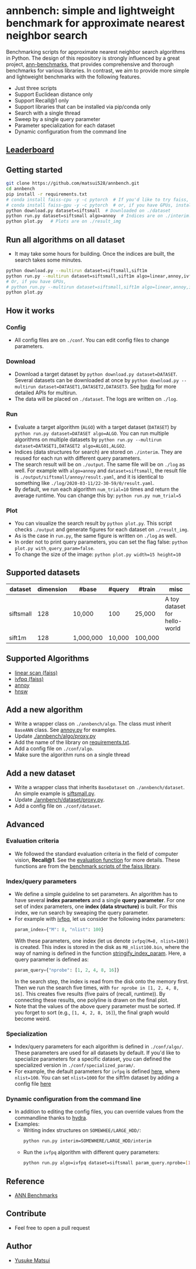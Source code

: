 # annbench: simple and lightweight benchmark for approximate nearest neighbor search

Benchmarking scripts for approximate nearest neighbor search algorithms in Python. The design of this repository is strongly influenced by a great project, [ann-benchmarks](https://github.com/erikbern/ann-benchmarks), that provides comprehensive and thorough benchmarks for various libraries. In contrast, we aim to provide more simple and lightweight benchmarks with the following features.

- Just three scripts
- Support Euclidean distance only
- Support Recall@1 only
- Support libraries that can be installed via pip/conda only
- Search with a single thread
- Sweep by a single query parameter
- Parameter specialization for each dataset
- Dynamic configuration from the command line

## [Leaderboard](https://github.com/matsui528/annbench_leaderboard)

## Getting started
```bash
git clone https://github.com/matsui528/annbench.git
cd annbench
pip install -r requirements.txt
# conda install faiss-cpu -y -c pytorch  # If you'd like to try faiss, run this on anaconda
# conda install faiss-gpu -y -c pytorch  # or, if you have GPUs, install faiss-gpu
python download.py dataset=siftsmall  # Downloaded on ./dataset
python run.py dataset=siftsmall algo=annoy  # Indices are on ./interim. Results are on ./output
python plot.py   # Plots are on ./result_img
```

## Run all algorithms on all dataset
- It may take some hours for building. Once the indices are built, the search takes some minutes.
```bash
python download.py --multirun dataset=siftsmall,sift1m
python run.py --multirun dataset=siftsmall,sift1m algo=linear,annoy,ivfpq,hnsw
# Or, if you have GPUs, 
# python run.py --multirun dataset=siftsmall,sift1m algo=linear,annoy,ivfpq,hnsw,linear_gpu,ivfpq_gpu
python plot.py
```

## How it works

### Config
- All config files are on `./conf`. You can edit config files to change parameters.

### Download
- Download a target dataset by `python download.py dataset=DATASET`. 
Several datasets can be downloaded at once by `python download.py --multirun dataset=DATASET1,DATASET2,DATASET3`. See [hydra](https://hydra.cc/) for more detailed APIs for multirun.
- The data will be placed on `./dataset`. The logs are written on `./log`.

### Run
- Evaluate a target algorithm (`ALGO`) with a target dataset (`DATASET`) by `python run.py dataset=DATASET algo=ALGO`. You can run multiple algorithms on multiple datasets by `python run.py --multirun dataset=DATASET1,DATASET2 algo=ALGO1,ALGO2`.
- Indices (data structures for search) are stored on `./interim`. They are reused for each run with different query parameters.
- The search result will be on `./output`. The same file will be on `./log` as well. For example with `algo=annoy` and `dataset=siftsmall`, the result file is `./output/siftsmall/annoy/result.yaml`, and it is identical to something like `./log/2020-03-11/22-30-59/0/result.yaml`.
- By default, we run each algorithm `num_trial=10` times and return the average runtime. You can change this by: `python run.py num_trial=5`

### Plot
- You can visualize the search result by `python plot.py`. This script checks `./output` and generate figures for each dataset on `./result_img`.
- As is the case in `run.py`, the same figure is written on `./log` as well.
- In order not to print query parameters, you can set the flag false: `python plot.py with_query_param=false`.
- To change the size of the image: `python plot.py width=15 height=10`





## Supported datasets
| dataset | dimension | #base | #query | #train | misc
| --- | --- | --- | --- | --- | --- |
| siftsmall | 128 |    10,000 |    100 |  25,000 | A toy dataset for hello-world|
| sift1m    | 128 | 1,000,000 | 10,000 | 100,000 | |

## Supported Algorithms
- [linear scan (faiss)](https://github.com/facebookresearch/faiss)
- [ivfpq (faiss)](https://github.com/facebookresearch/faiss)
- [annoy](https://github.com/spotify/annoy)
- [hnsw](https://github.com/nmslib/hnswlib)



## Add a new algorithm
- Write a wrapper class on `./annbench/algo`. 
The class must inherit `BaseANN` class. See [annoy.py](annbench/algo/annoy.py) for examples.
- Update [./annbench/algo/proxy.py](annbench/algo/proxy.py)
- Add the name of the library on [requirements.txt](requirements.txt).
- Add a config file on `./conf/algo`. 
- Make sure the algorithm runs on a single thread

## Add a new dataset
- Write a wrapper class that inherits `BaseDataset` on `./annbench/dataset`.
An simple example is  [siftsmall.py](annbench/dataset/siftsmall.py).
- Update [./annbench/dataset/proxy.py](annbench/dataset/proxy.py).
- Add a config file on `./conf/dataset`.


## Advanced


### Evaluation criteria
- We followed the standard evaluation criteria in the field of computer vision, **Recall@1**. See the [evaluation function](annbench/util.py) for more details. These functions are from the [benchmark scripts of the faiss library](https://github.com/facebookresearch/faiss/tree/master/benchs).



### Index/query parameters
- We define a simple guideline to set parameters. An algorithm has to have several **index parameters** and a single **query parameter**. For one set of index parameters, one **index (data structure)** is built. For this index, we run search by sweaping the query parameter.
- For example with [ivfpq](conf/algo/ivfpq.yaml), let us consider the following index parameters:
  ```python
  param_index={"M": 8, "nlist": 100}
  ```
  With these parameters, one index (let us denote `ivfpq(M=8, nlist=100)`) is created.
  This index is stored in the disk as `M8_nlist100.bin`, where the way of naming is defined in the function [stringify_index_param](annbench/algo/ivfpq.py).
  Here, a query parameter is defined as:
  ```python
  param_query={"nprobe": [1, 2, 4, 8, 16]}
  ```
  In the search step, the index is read from the disk onto the memory first. Then we run the search five times, with `for nprobe in [1, 2, 4, 8, 16]`. This creates five results (five pairs of (recall, runtime)). By connecting these results, one polyline is drawn on the final plot.
- Note that the values of the above query parameter must be sorted. If you forget to sort (e.g., `[1, 4, 2, 8, 16]`), the final graph would become weird.

### Specialization
- Index/query parameters for each algorithm is defined in `./conf/algo/`. These parameters are used for all datasets by default. If you'd like to specialize parameters for a specific dataset, you can defined the specialized version in `./conf/specialized_param/`.
- For example, the default parameters for `ivfpq` is defined [here](conf/algo/ivfpq.yaml), where `nlist=100`. You can set `nlist=1000` for the sift1m dataset by adding a config file [here](conf/specialized_param/sift1m_ivfpq.yaml)


### Dynamic configuration from the command line
- In addition to editing the config files, you can override values from the commandline thanks to [hydra](https://hydra.cc/).
- Examples:
  - Writing index structures on `SOMEWHEE/LARGE_HDD/`:
    ```bash
    python run.py interim=SOMEWHERE/LARGE_HDD/interim
    ```
  - Run the `ivfpq` algorithm with different query parameters:
    ```bash
    python run.py algo=ivfpq dataset=siftsmall param_query.nprobe=[1,5,25]
    ```



## Reference
- [ANN Benchmarks](https://github.com/erikbern/ann-benchmarks/)

## Contribute
- Feel free to open a pull request

## Author 
- [Yusuke Matsui](http://yusukematsui.me)
